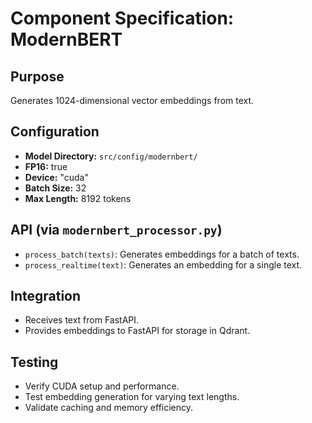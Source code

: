 # Component Specification: ModernBERT

## Purpose

Generates 1024-dimensional vector embeddings from text.

## Configuration

- **Model Directory:** `src/config/modernbert/`
- **FP16:** true
- **Device:** "cuda"
- **Batch Size:** 32  
- **Max Length:** 8192 tokens

## API (via `modernbert_processor.py`)

- `process_batch(texts)`: Generates embeddings for a batch of texts.
- `process_realtime(text)`: Generates an embedding for a single text.

## Integration

- Receives text from FastAPI.
- Provides embeddings to FastAPI for storage in Qdrant.

## Testing

- Verify CUDA setup and performance.
- Test embedding generation for varying text lengths.
- Validate caching and memory efficiency.